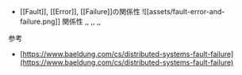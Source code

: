 - [[Fault]], [[Error]], [[Failure]]の関係性
![[assets/fault-error-and-failure.png]]
関係性
,,
,,
,,


参考
- [https://www.baeldung.com/cs/distributed-systems-fault-failure](https://www.baeldung.com/cs/distributed-systems-fault-failure)

